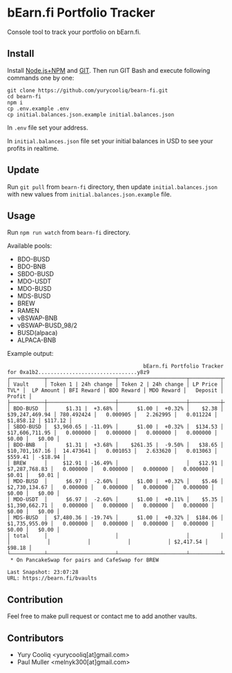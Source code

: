 # bEarn.fi Portfolio Tracker
Console tool to track your portfolio on bEarn.fi.

## Install
Install [Node.js+NPM](https://nodejs.org/en/) and [GIT](https://git-scm.com/). Then run GIT Bash and execute following commands one by one:

```
git clone https://github.com/yurycooliq/bearn-fi.git
cd bearn-fi
npm i
cp .env.example .env
cp initial.balances.json.example initial.balances.json
```

In `.env` file set your address.

In `initial.balances.json` file set your initial balances in USD to see your profits in realtime.

## Update
Run `git pull` from `bearn-fi` directory, then update `initial.balances.json` with new values from `initial.balances.json.example` file.

## Usage
Run `npm run watch` from `bearn-fi` directory.

Available pools:

- BDO-BUSD
- BDO-BNB
- SBDO-BUSD
- MDO-USDT
- MDO-BUSD
- MDS-BUSD
- BREW
- RAMEN
- vBSWAP-BNB
- vBSWAP-BUSD_98/2
- BUSD(alpaca)
- ALPACA-BNB

Example output:
```
                                            bEarn.fi Portfolio Tracker for 0xa1b2................................y8z9                                            
┌───────────┬──────────────────────┬──────────────────────┬──────────┬────────────────┬────────────┬────────────┬────────────┬────────────┬───────────┬─────────┐
│ Vault     │ Token 1 | 24h change │ Token 2 | 24h change │ LP Price │           TVL* │  LP Amount │ BFI Reward │ BDO Reward │ MDO Reward │   Deposit │  Profit │
├───────────┼──────────────────────┼──────────────────────┼──────────┼────────────────┼────────────┼────────────┼────────────┼────────────┼───────────┼─────────┤
│ BDO-BUSD  │      $1.31 |  +3.68% │      $1.00 |  +0.32% │    $2.38 │ $39,247,469.94 │ 780.492424 │   0.000905 │   2.262995 │   0.011224 │ $1,858.12 │ $117.12 │
│ SBDO-BUSD │  $3,960.65 | -11.09% │      $1.00 |  +0.32% │  $134.53 │ $17,606,711.95 │   0.000000 │   0.000000 │   0.000000 │   0.000000 │     $0.00 │   $0.00 │
│ BDO-BNB   │      $1.31 |  +3.68% │    $261.35 |  -9.50% │   $38.65 │ $10,701,167.16 │  14.473641 │   0.001053 │   2.633620 │   0.013063 │   $559.41 │ -$18.94 │
│ BREW      │     $12.91 | -16.49% │                      │   $12.91 │  $7,287,768.83 │   0.000000 │   0.000000 │   0.000000 │   0.000000 │     $0.01 │   $0.01 │
│ MDO-BUSD  │      $6.97 |  -2.60% │      $1.00 |  +0.32% │    $5.46 │  $2,730,134.67 │   0.000000 │   0.000000 │   0.000000 │   0.000000 │     $0.00 │   $0.00 │
│ MDO-USDT  │      $6.97 |  -2.60% │      $1.00 |  +0.11% │    $5.35 │  $1,390,662.71 │   0.000000 │   0.000000 │   0.000000 │   0.000000 │     $0.00 │   $0.00 │
│ MDS-BUSD  │  $7,480.36 | -19.74% │      $1.00 |  +0.32% │  $184.06 │  $1,735,955.09 │   0.000000 │   0.000000 │   0.000000 │   0.000000 │     $0.00 │   $0.00 │
│ total     │                      │                      │          │                │            │            │            │            │ $2,417.54 │  $98.18 │
└───────────┴──────────────────────┴──────────────────────┴──────────┴────────────────┴────────────┴────────────┴────────────┴────────────┴───────────┴─────────┘
 * On PancakeSwap for pairs and CafeSwap for BREW

Last Snapshot: 23:07:28
URL: https://bearn.fi/bvaults
```

## Contribution
Feel free to make pull request or contact me to add another vaults.

## Contributors
- Yury Cooliq <yurycooliq[at]gmail.com>
- Paul Muller <melnyk300[at]gmail.com>
